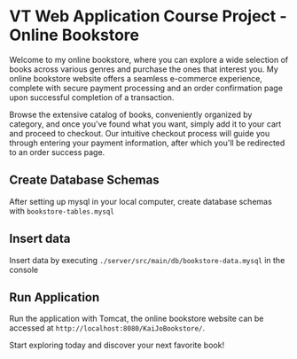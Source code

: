 # VT Web Application Course Project - Online Bookstore

Welcome to my online bookstore, where you can explore a wide selection of books across various genres and purchase the ones that interest you. My online bookstore website offers a seamless e-commerce experience, complete with secure payment processing and an order confirmation page upon successful completion of a transaction.

Browse the extensive catalog of books, conveniently organized by category, and once you've found what you want, simply add it to your cart and proceed to checkout. Our intuitive checkout process will guide you through entering your payment information, after which you'll be redirected to an order success page.

## Create Database Schemas

After setting up mysql in your local computer, create database schemas with `bookstore-tables.mysql`

## Insert data

Insert data by executing `./server/src/main/db/bookstore-data.mysql` in the console

## Run Application

Run the application with Tomcat, the online bookstore website can be accessed at `http://localhost:8080/KaiJoBookstore/`.

Start exploring today and discover your next favorite book!
